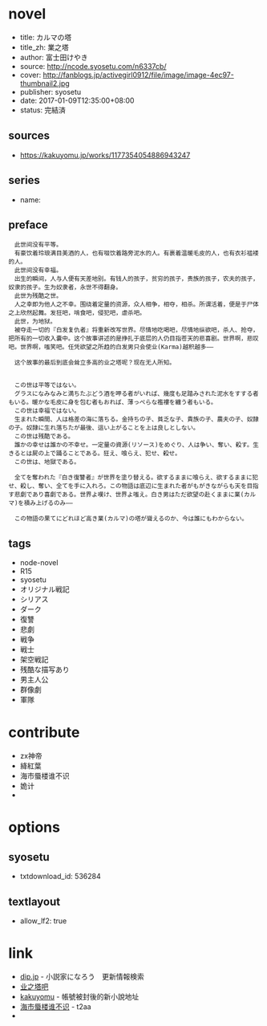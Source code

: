 # novel

- title: カルマの塔
- title_zh: 業之塔
- author: 富士田けやき
- source: http://ncode.syosetu.com/n6337cb/
- cover: http://fanblogs.jp/activegirl0912/file/image/image-4ec97-thumbnail2.jpg
- publisher: syosetu
- date: 2017-01-09T12:35:00+08:00
- status: 完結済

## sources

- https://kakuyomu.jp/works/1177354054886943247

## series

- name:

## preface


```
　此世间没有平等。  
　有豪饮着玲琅满目美酒的人，也有啜饮着路旁泥水的人。有裹着温暖毛皮的人，也有衣衫褴褛的人。  
　此世间没有幸福。  
　出生的瞬间，人与人便有天差地别。有钱人的孩子，贫穷的孩子，贵族的孩子，农夫的孩子，奴隶的孩子。生为奴隶者，永世不得翻身。  
　此世为残酷之世。  
　人之幸即为他人之不幸。围绕着定量的资源，众人相争，相夺，相杀。所谓活着，便是于尸体之上欣然起舞。发狂吧，啃食吧，侵犯吧，虐杀吧。  
　此世，为地狱。  
　被夺走一切的『白发复仇者』将重新改写世界。尽情地吃喝吧，尽情地纵欲吧，杀人、抢夺，把所有的一切收入囊中。这个故事讲述的是挣扎于底层的人仍目指苍天的悲喜剧。世界啊，悲叹吧。世界啊，嗤笑吧。任凭欲望之所趋的白发男只会使业(Karma)越积越多――  

　这个故事的最后到底会耸立多高的业之塔呢？现在无人所知。


　この世は平等ではない。
　グラスになみなみと満ちたぶどう酒を呷る者がいれば、幾度も足踏みされた泥水をすする者もいる。暖かな毛皮に身を包む者もおれば、薄っぺらな襤褸を纏う者もいる。
　この世は幸福ではない。
　生まれた瞬間、人は格差の海に落ちる。金持ちの子、貧乏な子、貴族の子、農夫の子、奴隷の子。奴隷に生れ落ちたが最後、這い上がることを上は良しとしない。
　この世は残酷である。
　誰かの幸せは誰かの不幸せ。一定量の資源(リソース)をめぐり、人は争い、奪い、殺す。生きるとは屍の上で踊ることである。狂え、喰らえ、犯せ、殺せ。
　この世は、地獄である。

　全てを奪われた『白き復讐者』が世界を塗り替える。欲するままに喰らえ、欲するままに犯せ、殺し、奪い、全てを手に入れろ。この物語は底辺に生まれた者がもがきながらも天を目指す悲劇であり喜劇である。世界よ嘆け、世界よ嗤え。白き男はただ欲望の赴くままに業(カルマ)を積み上げるのみ――

　この物語の果てにどれほど高き業(カルマ)の塔が聳えるのか、今は誰にもわからない。
```

## tags

- node-novel
- R15
- syosetu
- オリジナル戦記
- シリアス
- ダーク
- 復讐
- 悲劇
- 戦争
- 戦士
- 架空戦記
- 残酷な描写あり
- 男主人公
- 群像劇
- 軍隊

# contribute

- zx神帝
- 絳紅葉
- 海市蜃楼谁不识
- 姽计
- 

# options

## syosetu

- txtdownload_id: 536284

## textlayout

- allow_lf2: true

# link

- [dip.jp](https://narou.dip.jp/search.php?text=n6337cb&novel=all&genre=all&new_genre=all&length=0&down=0&up=100) - 小説家になろう　更新情報検索
- [业之塔吧](https://tieba.baidu.com/f?kw=%E4%B8%9A%E4%B9%8B%E5%A1%94&ie=utf-8 "")
- [kakuyomu](https://kakuyomu.jp/works/1177354054886943247) - 帳號被封後的新小說地址
- [海市蜃楼谁不识](https://pan.baidu.com/s/1TTBqYxhDke49hyePdmxOFQ) - t2aa
- 

